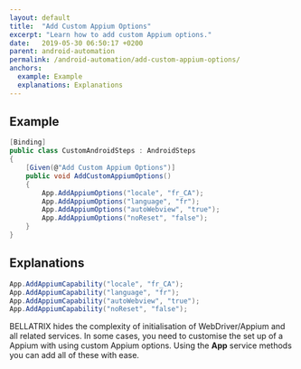 ```yaml
---
layout: default
title:  "Add Custom Appium Options"
excerpt: "Learn how to add custom Appium options."
date:   2019-05-30 06:50:17 +0200
parent: android-automation
permalink: /android-automation/add-custom-appium-options/
anchors:
  example: Example
  explanations: Explanations
---
```

Example
-------
```csharp
[Binding]
public class CustomAndroidSteps : AndroidSteps
{
    [Given(@"Add Custom Appium Options")]
    public void AddCustomAppiumOptions()
    {
		App.AddAppiumOptions("locale", "fr_CA");
		App.AddAppiumOptions("language", "fr");
		App.AddAppiumOptions("autoWebview", "true");
		App.AddAppiumOptions("noReset", "false");
    }
}
```

Explanations
------------
```csharp
App.AddAppiumCapability("locale", "fr_CA");
App.AddAppiumCapability("language", "fr");
App.AddAppiumCapability("autoWebview", "true");
App.AddAppiumCapability("noReset", "false");
```
BELLATRIX hides the complexity of initialisation of WebDriver/Appium and all related services. In some cases, you need to customise the set up of a Appium with using custom Appium options. Using the **App** service methods you can add all of these with ease.